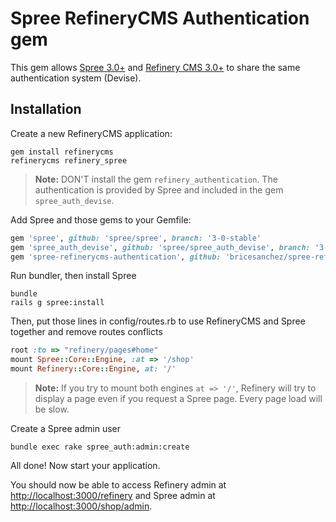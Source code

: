 # Spree RefineryCMS Authentication gem

This gem allows [Spree 3.0+](http://spreecommerce.com/) and [Refinery CMS 3.0+](http://refinerycms.com/) to share the same authentication system (Devise).

## Installation

Create a new RefineryCMS application:

    gem install refinerycms
    refinerycms refinery_spree

> **Note:** DON'T install the gem `refinery_authentication`. The authentication is provided by Spree and included in the gem `spree_auth_devise`.

Add Spree and those gems to your Gemfile:

```ruby
gem 'spree', github: 'spree/spree', branch: '3-0-stable'
gem 'spree_auth_devise', github: 'spree/spree_auth_devise', branch: '3-0-stable'
gem 'spree-refinerycms-authentication', github: 'bricesanchez/spree-refinery-authentication', branch: '3-0-stable'
```

Run bundler, then install Spree

    bundle
    rails g spree:install

Then, put those lines in config/routes.rb to use RefineryCMS and Spree together and remove routes conflicts

```ruby
root :to => "refinery/pages#home"
mount Spree::Core::Engine, :at => '/shop'
mount Refinery::Core::Engine, at: '/'
```

> **Note:** If you try to mount both engines `at => '/'`, Refinery will try to display a page even if you request a Spree page. Every page load will be slow.

Create a Spree admin user

    bundle exec rake spree_auth:admin:create

All done! Now start your application.

You should now be able to access Refinery admin at [http://localhost:3000/refinery](http://localhost:3000/refinery) and Spree admin at [http://localhost:3000/shop/admin](http://localhost:3000/shop/admin).